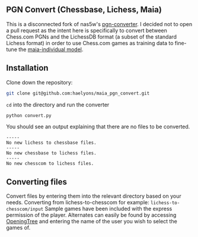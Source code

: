 ## PGN Convert (Chessbase, Lichess, Maia)

This is a disconnected fork of nas5w's [pgn-converter](https://github.com/nas5w/pgn-converter). I decided not to open a pull request
as the intent here is specifically to convert between Chess.com PGNs and the LichessDB format (a subset of the standard Lichess format)
in order to use Chess.com games as training data to fine-tune the [maia-individual model](https://github.com/CSSLab/maia-individual).

## Installation

Clone down the repository:

```bash
git clone git@github.com:haelyons/maia_pgn_convert.git
```

`cd` into the directory and run the converter

```bash
python convert.py
```

You should see an output explaining that there are no files to be converted.

```
-----
No new lichess to chessbase files.
-----
No new chessbase to lichess files.
-----
No new chesscom to lichess files.
```

## Converting files

Convert files by entering them into the relevant directory based on your needs. Converting from lichess-to-chesscom for example:
`lichess-to-chesscom/input`
Sample games have been included with the express permission of the player. Alternates can easily be found by accessing [OpeningTree](https://www.openingtree.com/) and entering the name of the user you wish to select the games of. 